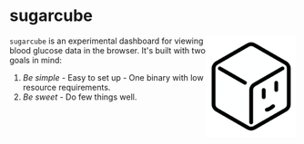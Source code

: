 # sugarcube

<img align="right" width="159px" src="https://raw.githubusercontent.com/tgiv014/sugarcube/main/web/static/sugarcube.png">

`sugarcube` is an experimental dashboard for viewing blood glucose data in the browser. It's built with two goals in mind:

1. *Be simple* - Easy to set up - One binary with low resource requirements. 
2. *Be sweet* - Do few things well.
